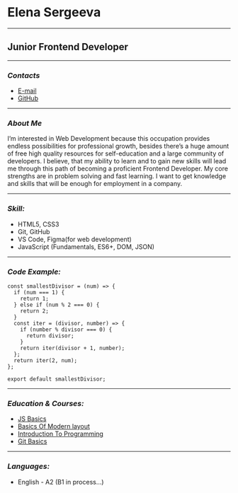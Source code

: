 # Elena Sergeeva #

******
## Junior Frontend Developer ##

******
### _Contacts_
+ [E-mail](kotovnik2024tbilisi@gmail.com)
+ [GitHub](https://github.com/kotovnik)

----

### _About Me_
I’m interested in Web Development because this occupation provides endless possibilities for professional growth,
besides there’s a huge amount of free high quality resources for self-education and a large community of developers.
I believe, that my ability to learn and to gain new skills will lead me through this path of becoming a proficient Frontend Developer.
My core strengths are in problem solving and fast learning. I want to get knowledge and skills that will be enough for employment in a company.

----

### _Skill:_
+ HTML5, CSS3
+ Git, GitHub
+ VS Code, Figma(for web development)
+ JavaScript (Fundamentals, ES6+, DOM, JSON)

----

### _Code Example:_
```
const smallestDivisor = (num) => {
  if (num === 1) {
    return 1;
  } else if (num % 2 === 0) {
    return 2;
  }
  const iter = (divisor, number) => {
    if (number % divisor === 0) {
      return divisor;
    }
    return iter(divisor + 1, number);
  };
  return iter(2, num);
};

export default smallestDivisor;
```
----

### _Education & Courses:_ 
+ [JS Basics](https://ru.hexlet.io/courses/js-basics)
+ [Basics Of Modern layout](https://ru.hexlet.io/courses/layout-designer-basics)
+ [Introduction To Programming](https://ru.hexlet.io/courses/introduction_to_programming)
+ [Git Basics](https://ru.hexlet.io/courses/intro_to_git)

----

### _Languages:_
+ English - A2 (B1 in process…)
